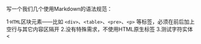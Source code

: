 写一个我们几个使用Markdown的语法规范：

1·`HTML`区块元素――比如 `<div>`、`<table>`、`<pre>`、`<p>` 等标签，必须在前后加上空行与其它内容区隔开
2.没有特殊需求，不使用HTML原生标签
3.测试字符实体 &lt;

